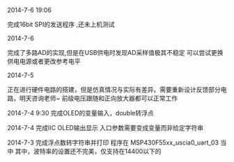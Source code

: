 2014-7-6 19:06

完成16bit SPI的发送程序 ,还未上机测试


2014-7-6

完成了多路AD的实现,但是在USB供电时发现AD采样值极其不稳定
可以尝试更换供电电源或者更改参考电平

2014-7-5

正在进行硬件电路的搭建，但是仿真情况与实际有差异。需要重新设计反馈部分电路，明天咨询老师~
前级电压跟随和正向放大器都可以正常工作

2014-7-4 9:30
完成OLED的变量输入，double转浮点

2014-7-4
完成IIC OLED输出显示
入口参数需要变成变量而非给定字符串

2014-7-3
完成浮点数转字符串并打印
程序在 MSP430F55xx_uscia0_uart_03 当中
其中，波特率的设置还不完美，仅支持在14400以下的


